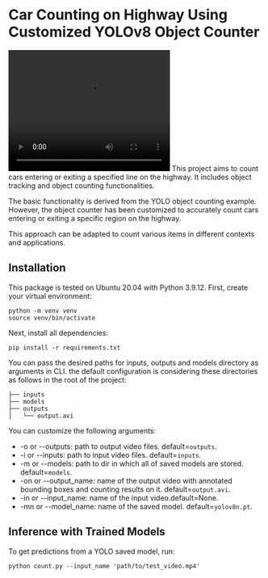 # Car Counting on Highway Using Customized YOLOv8 Object Counter
<video width="320" height="240" controls>
  <source src="https://www.dropbox.com/scl/fi/r4twlp3skzzykzl6uwgny/output_counting_cars.mp4?rlkey=fcpocsflqe067tnl10soa7hdc&st=h0xu7002&dl=0" type="video/mp4">
  Your browser does not support the video tag.
</video>
This project aims to count cars entering or exiting a specified line on the highway. It includes object tracking and object counting functionalities.<br>

The basic functionality is derived from the YOLO object counting example. However, the object counter has been customized to accurately count cars entering or exiting a specific region on the highway.<br>

This approach can be adapted to count various items in different contexts and applications.<br>

## Installation

This package is tested on Ubuntu 20.04 with Python 3.9.12. First, create your virtual environment:

```shell
python -m venv venv
source venv/bin/activate
```
Next, install all dependencies:

```shell
pip install -r requirements.txt
```

You can pass the desired paths for inputs, outputs and models directory as arguments in CLI. the default configuration is considering these directories as follows in the root of the project: <br>

```
├── inputs
├── models
├── outputs
│   └── output.avi
```
You can customize the following arguments:

* -o or --outputs: path to output video files. default=`outputs`.
* -i or --inputs: path to input video files. default=`inputs`.
* -m or --models: path to dir in which all of saved models are stored. default=`models`.
* -on or --output_name: name of the output video with annotated bounding boxes and counting results on it. default=`output.avi`.
* -in or --input_name: name of the input video.default=None.
* -mn or --model_name: name of the saved model. default=`yolov8n.pt`.

## Inference with Trained Models
To get predictions from a YOLO saved model, run:

```shell
python count.py --input_name 'path/to/test_video.mp4'
```